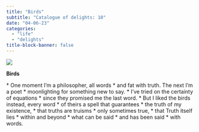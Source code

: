 ```yaml
---
title: "Birds"
subtitle: "Catalogue of delights: 10"
date: "04-06-23"
categories:
  - "life"
  - "delights"
title-block-banner: false
---
```


![](https://substackcdn.com/image/fetch/f_auto,q_auto:good,fl_progressive:steep/https%3A%2F%2Fsubstack-post-media.s3.amazonaws.com%2Fpublic%2Fimages%2F71a2e940-1db2-4cc2-b986-7020391b1091_1440x1080.jpeg)

**Birds**

<div class = "poem">
* One moment I’m a philosopher, all words
* and fat with truth. The next I’m a poet
* moonlighting for something new to say.
* I’ve tried on the certainty of equations
* since they promised me the last word.
* But I liked the birds instead, every word
* of theirs a spell that guarantees
* the truth of my existence,
* that truths are truisms
* only sometimes true,
* that Truth itself lies
* within and beyond
* what can be said 
* and has been said
* with words.
</div>